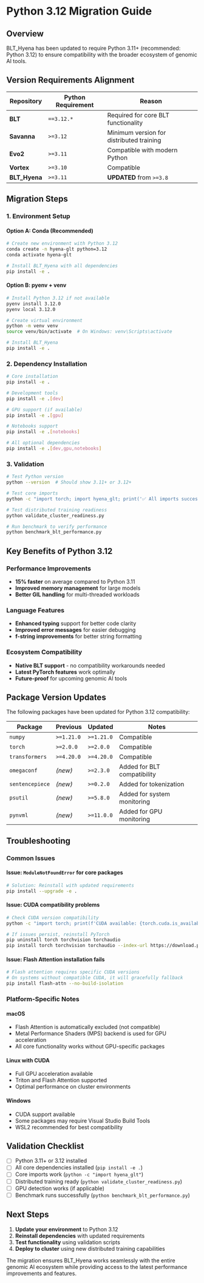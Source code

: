 # Python 3.12 Migration Guide

## Overview

BLT_Hyena has been updated to require Python 3.11+ (recommended: Python 3.12) to ensure compatibility with the broader ecosystem of genomic AI tools.

## Version Requirements Alignment

| Repository | Python Requirement | Reason |
|------------|-------------------|---------|
| **BLT** | `==3.12.*` | Required for core BLT functionality |
| **Savanna** | `>=3.12` | Minimum version for distributed training |
| **Evo2** | `>=3.11` | Compatible with modern Python |
| **Vortex** | `>=3.10` | Compatible |
| **BLT_Hyena** | `>=3.11` | **UPDATED** from `>=3.8` |

## Migration Steps

### 1. Environment Setup

#### Option A: Conda (Recommended)
```bash
# Create new environment with Python 3.12
conda create -n hyena-glt python=3.12
conda activate hyena-glt

# Install BLT_Hyena with all dependencies
pip install -e .
```

#### Option B: pyenv + venv
```bash
# Install Python 3.12 if not available
pyenv install 3.12.0
pyenv local 3.12.0

# Create virtual environment
python -m venv venv
source venv/bin/activate  # On Windows: venv\Scripts\activate

# Install BLT_Hyena
pip install -e .
```

### 2. Dependency Installation

```bash
# Core installation
pip install -e .

# Development tools
pip install -e .[dev]

# GPU support (if available)
pip install -e .[gpu]

# Notebooks support  
pip install -e .[notebooks]

# All optional dependencies
pip install -e .[dev,gpu,notebooks]
```

### 3. Validation

```bash
# Test Python version
python --version  # Should show 3.11+ or 3.12+

# Test core imports
python -c "import torch; import hyena_glt; print('✅ All imports successful')"

# Test distributed training readiness
python validate_cluster_readiness.py

# Run benchmark to verify performance
python benchmark_blt_performance.py
```

## Key Benefits of Python 3.12

### Performance Improvements
- **15% faster** on average compared to Python 3.11
- **Improved memory management** for large models
- **Better GIL handling** for multi-threaded workloads

### Language Features
- **Enhanced typing** support for better code clarity
- **Improved error messages** for easier debugging
- **f-string improvements** for better string formatting

### Ecosystem Compatibility
- **Native BLT support** - no compatibility workarounds needed
- **Latest PyTorch features** work optimally
- **Future-proof** for upcoming genomic AI tools

## Package Version Updates

The following packages have been updated for Python 3.12 compatibility:

| Package | Previous | Updated | Notes |
|---------|----------|---------|-------|
| `numpy` | `>=1.21.0` | `>=1.21.0` | Compatible |
| `torch` | `>=2.0.0` | `>=2.0.0` | Compatible | 
| `transformers` | `>=4.20.0` | `>=4.20.0` | Compatible |
| `omegaconf` | _(new)_ | `>=2.3.0` | Added for BLT compatibility |
| `sentencepiece` | _(new)_ | `>=0.2.0` | Added for tokenization |
| `psutil` | _(new)_ | `>=5.8.0` | Added for system monitoring |
| `pynvml` | _(new)_ | `>=11.0.0` | Added for GPU monitoring |

## Troubleshooting

### Common Issues

#### Issue: `ModuleNotFoundError` for core packages
```bash
# Solution: Reinstall with updated requirements
pip install --upgrade -e .
```

#### Issue: CUDA compatibility problems
```bash
# Check CUDA version compatibility
python -c "import torch; print(f'CUDA available: {torch.cuda.is_available()}')"

# If issues persist, reinstall PyTorch
pip uninstall torch torchvision torchaudio
pip install torch torchvision torchaudio --index-url https://download.pytorch.org/whl/cu118
```

#### Issue: Flash Attention installation fails
```bash
# Flash attention requires specific CUDA versions
# On systems without compatible CUDA, it will gracefully fallback
pip install flash-attn --no-build-isolation
```

### Platform-Specific Notes

#### macOS
- Flash Attention is automatically excluded (not compatible)
- Metal Performance Shaders (MPS) backend is used for GPU acceleration
- All core functionality works without GPU-specific packages

#### Linux with CUDA
- Full GPU acceleration available
- Triton and Flash Attention supported
- Optimal performance on cluster environments

#### Windows
- CUDA support available
- Some packages may require Visual Studio Build Tools
- WSL2 recommended for best compatibility

## Validation Checklist

- [ ] Python 3.11+ or 3.12 installed
- [ ] All core dependencies installed (`pip install -e .`)
- [ ] Core imports work (`python -c "import hyena_glt"`)
- [ ] Distributed training ready (`python validate_cluster_readiness.py`)
- [ ] GPU detection works (if applicable)
- [ ] Benchmark runs successfully (`python benchmark_blt_performance.py`)

## Next Steps

1. **Update your environment** to Python 3.12
2. **Reinstall dependencies** with updated requirements
3. **Test functionality** using validation scripts
4. **Deploy to cluster** using new distributed training capabilities

The migration ensures BLT_Hyena works seamlessly with the entire genomic AI ecosystem while providing access to the latest performance improvements and features.
